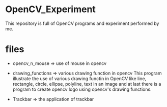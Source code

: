 # OpenCV_Experiment
This repository is full of OpenCV programs and experiment performed by me.

# files
- opencv_n_mouse => use of mouse in opencv

- drawing_functions => various drawing function in opencv
This program illustrate the use of various drawing functin in OpenCV like line, rectangle, circle, ellipse, polyline, text in an image and at last there is a program to create opencv logo using opencv\'s drawing functions.

- Trackbar => the application of trackbar

